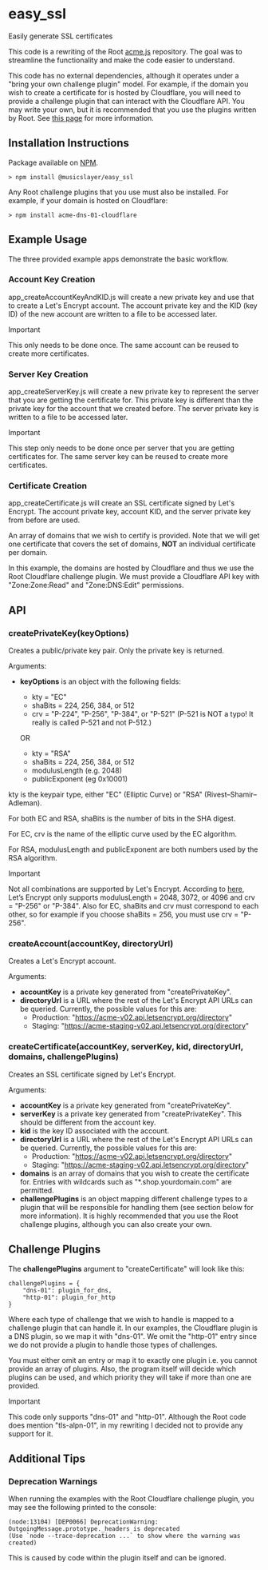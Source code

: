 # easy_ssl
Easily generate SSL certificates

This code is a rewriting of the Root [acme.js](https://github.com/therootcompany/acme.js) repository. The goal was to streamline the functionality and make the code easier to understand.

This code has no external dependencies, although it operates under a "bring your own challenge plugin" model. For example, if the domain you wish to create a certificate for is hosted by Cloudflare, you will need to provide a challenge plugin that can interact with the Cloudflare API. You may write your own, but it is recommended that you use the plugins written by Root. See [this page](https://github.com/therootcompany/acme.js?tab=readme-ov-file#challenge-callbacks) for more information.

## Installation Instructions
Package available on [NPM](https://www.npmjs.com/package/@musicslayer/easy_ssl).

`> npm install @musicslayer/easy_ssl`

Any Root challenge plugins that you use must also be installed. For example, if your domain is hosted on Cloudflare:

`> npm install acme-dns-01-cloudflare`

## Example Usage
The three provided example apps demonstrate the basic workflow.

### Account Key Creation
app_createAccountKeyAndKID.js will create a new private key and use that to create a Let's Encrypt account. The account private key and the KID (key ID) of the new account are written to a file to be accessed later.

> [!IMPORTANT]
> This only needs to be done once. The same account can be reused to create more certificates.

### Server Key Creation
app_createServerKey.js will create a new private key to represent the server that you are getting the certificate for. This private key is different than the private key for the account that we created before. The server private key is written to a file to be accessed later.

> [!IMPORTANT]
> This step only needs to be done once per server that you are getting certificates for. The same server key can be reused to create more certificates.

### Certificate Creation
app_createCertificate.js will create an SSL certificate signed by Let's Encrypt. The account private key, account KID, and the server private key from before are used.

An array of domains that we wish to certify is provided. Note that we will get one certificate that covers the set of domains, **NOT** an individual certificate per domain.

In this example, the domains are hosted by Cloudflare and thus we use the Root Cloudflare challenge plugin. We must provide a Cloudflare API key with "Zone:Zone:Read" and "Zone:DNS:Edit" permissions.

## API
### createPrivateKey(keyOptions)

Creates a public/private key pair. Only the private key is returned.

Arguments:
- **keyOptions** is an object with the following fields:
	- kty =  "EC"
	- shaBits = 224, 256, 384, or 512
	- crv =  "P-224", "P-256", "P-384", or "P-521" (P-521 is NOT a typo! It really is called P-521 and not P-512.)
   
	OR

	- kty =  "RSA"
	- shaBits = 224, 256, 384, or 512
	- modulusLength (e.g. 2048)
	- publicExponent (eg 0x10001)

kty is the keypair type, either "EC" (Elliptic Curve) or "RSA" (Rivest–Shamir–Adleman).

For both EC and RSA, shaBits is the number of bits in the SHA digest.

For EC, crv is the name of the elliptic curve used by the EC algorithm.

For RSA, modulusLength and publicExponent are both numbers used by the RSA algorithm.

> [!IMPORTANT]
> Not all combinations are supported by Let's Encrypt. According to [here](https://letsencrypt.org/docs/integration-guide/#supported-key-algorithms), Let’s Encrypt only supports modulusLength = 2048, 3072, or 4096 and crv = "P-256" or "P-384". Also for EC, shaBits and crv must correspond to each other, so for example if you choose shaBits = 256, you must use crv = "P-256".

### createAccount(accountKey, directoryUrl)

Creates a Let's Encrypt account.

Arguments:
- **accountKey** is a private key generated from "createPrivateKey".
- **directoryUrl** is a URL where the rest of the Let's Encrypt API URLs can be queried. Currently, the possible values for this are:
	- Production: "https://acme-v02.api.letsencrypt.org/directory"
	- Staging: "https://acme-staging-v02.api.letsencrypt.org/directory"

### createCertificate(accountKey, serverKey, kid, directoryUrl, domains, challengePlugins)

Creates an SSL certificate signed by Let's Encrypt.

Arguments:
- **accountKey** is a private key generated from "createPrivateKey".
- **serverKey** is a private key generated from "createPrivateKey". This should be different from the account key.
- **kid** is the key ID associated with the account.
- **directoryUrl** is a URL where the rest of the Let's Encrypt API URLs can be queried. Currently, the possible values for this are:
	- Production: "https://acme-v02.api.letsencrypt.org/directory"
	- Staging: "https://acme-staging-v02.api.letsencrypt.org/directory"
- **domains** is an array of domains that you wish to create the certificate for. Entries with wildcards such as "*.shop.yourdomain.com" are permitted.
- **challengePlugins** is an object mapping different challenge types to a plugin that will be responsible for handling them (see section below for more information). It is highly recommended that you use the Root challenge plugins, although you can also create your own.

## Challenge Plugins
The **challengePlugins** argument to "createCertificate" will look like this:
```
challengePlugins = {
	"dns-01": plugin_for_dns,
	"http-01": plugin_for_http
}
```

Where each type of challenge that we wish to handle is mapped to a challenge plugin that can handle it. In our examples, the Cloudflare plugin is a DNS plugin, so we map it with "dns-01". We omit the "http-01" entry since we do not provide a plugin to handle those types of challenges.

You must either omit an entry or map it to exactly one plugin i.e. you cannot provide an array of plugins. Also, the program itself will decide which plugins can be used, and which priority they will take if more than one are provided.

> [!IMPORTANT]
> This code only supports "dns-01" and "http-01". Although the Root code does mention "tls-alpn-01", in my rewriting I decided not to provide any support for it.

## Additional Tips
### Deprecation Warnings
When running the examples with the Root Cloudflare challenge plugin, you may see the following printed to the console:
```
(node:13104) [DEP0066] DeprecationWarning: OutgoingMessage.prototype._headers is deprecated
(Use `node --trace-deprecation ...` to show where the warning was created)
```
This is caused by code within the plugin itself and can be ignored.
